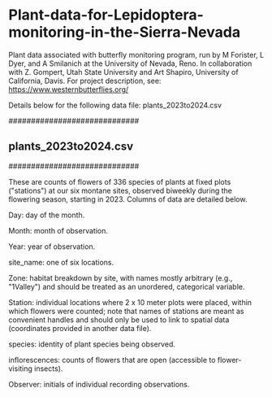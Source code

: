 # Plant-data-for-Lepidoptera-monitoring-in-the-Sierra-Nevada
Plant data associated with butterfly monitoring program, run by M Forister, L Dyer, and A Smilanich at the University of Nevada, Reno. In collaboration with Z. Gompert, Utah State University and Art Shapiro, University of California, Davis. For project description, see: https://www.westernbutterflies.org/

Details below for the following data file:
plants_2023to2024.csv


#############################
## plants_2023to2024.csv
#############################

These are counts of flowers of 336 species of plants at fixed plots ("stations") at our six montane sites, observed biweekly during the flowering season, starting in 2023. Columns of data are detailed below.

Day: day of the month.

Month: month of observation.

Year: year of observation.

site_name: one of six locations.

Zone: habitat breakdown by site, with names mostly arbitrary (e.g., "1Valley") and should be treated as an unordered, categorical variable.

Station: individual locations where 2 x 10 meter plots were placed, within which flowers were counted; note that names of stations are meant as convenient handles and should only be used to link to spatial data (coordinates provided in another data file).

species: identity of plant species being observed.

inflorescences: counts of flowers that are open (accessible to flower-visiting insects).

Observer: initials of individual recording observations.


